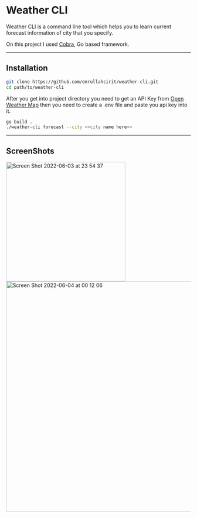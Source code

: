 # Weather CLI

Weather CLI is a command line tool which helps you to learn current forecast information of city that you specify.

On this project I used [Cobra](https://github.com/spf13/cobra), Go based framework.

---
## Installation

```bash
git clone https://github.com/emrullahcirit/weather-cli.git
cd path/to/weather-cli
```

After you get into project directory you need to get an API Key from [Open Weather Map](https://openweathermap.org/appid) then you need to create a .env file and paste you api key into it.

```bash
go build .
./weather-cli forecast --city <<city name here>>
```

---

## ScreenShots

<img width="325" alt="Screen Shot 2022-06-03 at 23 54 37" src="https://user-images.githubusercontent.com/55560241/171953577-ee147b90-25d9-42c4-af15-e2c22e8576f9.png">


<img width="627" alt="Screen Shot 2022-06-04 at 00 12 06" src="https://user-images.githubusercontent.com/55560241/171953616-3480a3fa-a79f-4dd5-aec2-0e5485196dea.png">



